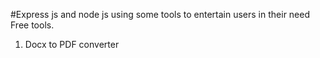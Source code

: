 #Express js and node js using 
some tools to entertain users in their need
Free tools. 
1. Docx to PDF converter 